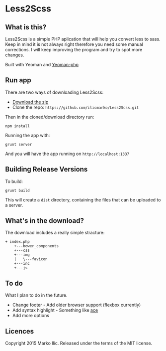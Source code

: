 # Less2Scss
## What is this?
Less2Scss is a simple PHP aplication that will help you convert less to sass. Keep in mind it is not always right therefore you need some manual corrections. I will keep improving the program and try to spot more changes.

Built with Yeoman and [Yeoman-php](https://github.com/Bradleycorn/generator-php)
## Run app
There are two ways of downloading Less2Scss:
* [Download the zip](https://github.com/ilicmarko/Less2Scss/archive/master.zip)
* Clone the repo: `https://github.com/ilicmarko/Less2Scss.git`

Then in the cloned/download directory run:

`npm install`

Running the app with:

`grunt server`

And you will have the app running on `http://localhost:1337`
## Building Release Versions
To build:

`grunt build`

This will create a `dist` directory, containing the files that can be uploaded to a server.

## What's in the download?
The download includes a really simple stracture:
```
+ index.php
    +---bower_components
    +---css
    +---img
    |   \---favicon
    +---inc
    +---js
```

## To do
What I plan to do in the future.
* Change footer - Add older browser support (flexbox currently)
* Add syntax highlight - Something like [ace](http://ace.c9.io/)
* Add more options


## Licences
Copyright 2015 Marko Ilic. Released under the terms of the MIT license.

